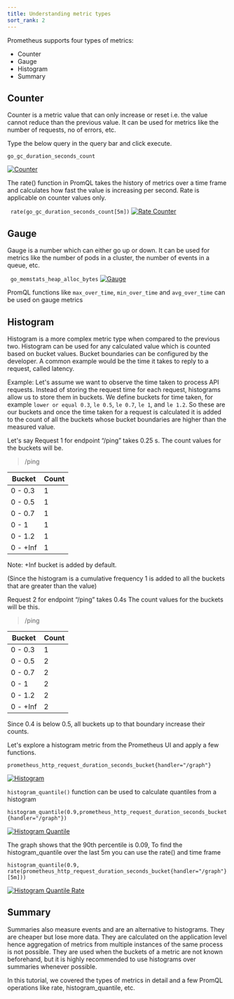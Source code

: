 ```yaml
---
title: Understanding metric types
sort_rank: 2
---
```


Prometheus supports four types of metrics:

* Counter
* Gauge
* Histogram
* Summary

## Counter

Counter is a metric value that can only increase or reset i.e. the value cannot reduce than the previous value. It can be used for metrics like the number of requests, no of errors, etc.

Type the below query in the query bar and click execute.

<code>go\_gc\_duration\_seconds\_count</code>


[![Counter](/assets/docs/tutorial/counter_example.png)](/assets/docs/tutorial/counter_example.png)

The rate() function in PromQL takes the history of metrics over a time frame and calculates how fast the value is increasing per second. Rate is applicable on counter values only.

<code> rate(go\_gc\_duration\_seconds\_count[5m])</code>
[![Rate Counter](/assets/docs/tutorial/rate_example.png)](/assets/docs/tutorial/rate_example.png)

## Gauge

Gauge is a number which can either go up or down. It can be used for metrics like the number of pods in a cluster, the number of events in a queue, etc.

<code> go\_memstats\_heap\_alloc\_bytes</code>
[![Gauge](/assets/docs/tutorial/gauge_example.png)](/assets/docs/tutorial/gauge_example.png)

PromQL functions like `max_over_time`, `min_over_time` and `avg_over_time` can be used on gauge metrics

## Histogram

Histogram is a more complex metric type when compared to the previous two. Histogram can be used for any calculated value which is counted based on bucket values. Bucket boundaries can be configured by the developer. A common example would be the time it takes to reply to a request, called latency.

Example: Let's assume we want to observe the time taken to process API requests. Instead of storing the request time for each request, histograms allow us to store them in buckets. We define buckets for time taken, for example `lower or equal 0.3`, `le 0.5`, `le 0.7`, `le 1`, and `le 1.2`. So these are our buckets and once the time taken for a request is calculated it is added to the count of all the buckets whose bucket boundaries are higher than the measured value.

Let's say Request 1 for endpoint “/ping” takes 0.25 s. The count values for the buckets will be.

> /ping

| Bucket    | Count |
| --------- | ----- |
| 0 - 0.3   | 1     |
| 0 - 0.5   | 1     |
| 0 - 0.7   | 1     |
| 0 - 1     | 1     |
| 0 - 1.2   | 1     |
| 0 - +Inf  | 1     |

Note: +Inf bucket is added by default.

(Since the histogram is a cumulative frequency 1 is added to all the buckets that are greater than the value)

Request 2 for endpoint “/ping” takes 0.4s The count values for the buckets will be this.

> /ping

| Bucket    | Count |
| --------- | ----- |
| 0 - 0.3   | 1     |
| 0 - 0.5   | 2     |
| 0 - 0.7   | 2     |
| 0 - 1     | 2     |
| 0 - 1.2   | 2     |
| 0 - +Inf  | 2     |

Since 0.4 is below 0.5, all buckets up to that boundary increase their counts.

Let's explore a histogram metric from the Prometheus UI and apply a few functions.

<code>prometheus\_http\_request\_duration\_seconds\_bucket{handler="/graph"}</code>

[![Histogram](/assets/docs/tutorial/histogram_example.png)](/assets/docs/tutorial/histogram_example.png)

`histogram_quantile()` function can be used to calculate quantiles from a histogram

<code>histogram\_quantile(0.9,prometheus\_http\_request\_duration\_seconds\_bucket{handler="/graph"})</code>

[![Histogram Quantile](/assets/docs/tutorial/histogram_quantile_example.png)](/assets/docs/tutorial/histogram_quantile_example.png)

The graph shows that the 90th percentile is 0.09, To find the histogram_quantile over the last 5m you can use the rate() and time frame

<code>histogram_quantile(0.9, rate(prometheus\_http\_request\_duration\_seconds\_bucket{handler="/graph"}[5m]))</code>

[![Histogram Quantile Rate](/assets/docs/tutorial/histogram_rate_example.png)](/assets/docs/tutorial/histogram_rate_example.png)


## Summary

Summaries also measure events and are an alternative to histograms. They are cheaper but lose more data. They are calculated on the application level hence aggregation of metrics from multiple instances of the same process is not possible. They are used when the buckets of a metric are not known beforehand, but it is highly recommended to use histograms over summaries whenever possible.

In this tutorial, we covered the types of metrics in detail and a few PromQL operations like rate, histogram_quantile, etc.
